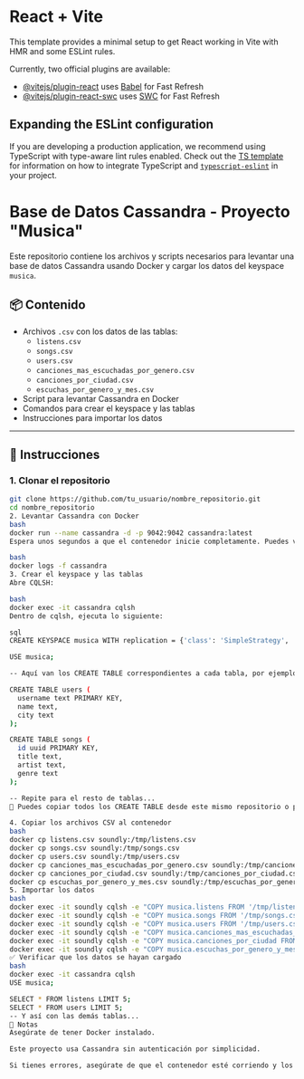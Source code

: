 # React + Vite

This template provides a minimal setup to get React working in Vite with HMR and some ESLint rules.

Currently, two official plugins are available:

- [@vitejs/plugin-react](https://github.com/vitejs/vite-plugin-react/blob/main/packages/plugin-react) uses [Babel](https://babeljs.io/) for Fast Refresh
- [@vitejs/plugin-react-swc](https://github.com/vitejs/vite-plugin-react/blob/main/packages/plugin-react-swc) uses [SWC](https://swc.rs/) for Fast Refresh

## Expanding the ESLint configuration

If you are developing a production application, we recommend using TypeScript with type-aware lint rules enabled. Check out the [TS template](https://github.com/vitejs/vite/tree/main/packages/create-vite/template-react-ts) for information on how to integrate TypeScript and [`typescript-eslint`](https://typescript-eslint.io) in your project.

# Base de Datos Cassandra - Proyecto "Musica"

Este repositorio contiene los archivos y scripts necesarios para levantar una base de datos Cassandra usando Docker y cargar los datos del keyspace `musica`.

## 📦 Contenido

- Archivos `.csv` con los datos de las tablas:
  - `listens.csv`
  - `songs.csv`
  - `users.csv`
  - `canciones_mas_escuchadas_por_genero.csv`
  - `canciones_por_ciudad.csv`
  - `escuchas_por_genero_y_mes.csv`
- Script para levantar Cassandra en Docker
- Comandos para crear el keyspace y las tablas
- Instrucciones para importar los datos

---

## 🚀 Instrucciones

### 1. Clonar el repositorio

```bash
git clone https://github.com/tu_usuario/nombre_repositorio.git
cd nombre_repositorio
2. Levantar Cassandra con Docker
bash
docker run --name cassandra -d -p 9042:9042 cassandra:latest
Espera unos segundos a que el contenedor inicie completamente. Puedes verificar con:

bash
docker logs -f cassandra
3. Crear el keyspace y las tablas
Abre CQLSH:

bash
docker exec -it cassandra cqlsh
Dentro de cqlsh, ejecuta lo siguiente:

sql
CREATE KEYSPACE musica WITH replication = {'class': 'SimpleStrategy', 'replication_factor': 1};

USE musica;

-- Aquí van los CREATE TABLE correspondientes a cada tabla, por ejemplo:

CREATE TABLE users (
  username text PRIMARY KEY,
  name text,
  city text
);

CREATE TABLE songs (
  id uuid PRIMARY KEY,
  title text,
  artist text,
  genre text
);

-- Repite para el resto de tablas...
📌 Puedes copiar todos los CREATE TABLE desde este mismo repositorio o pedirlos en un script separado.

4. Copiar los archivos CSV al contenedor
bash
docker cp listens.csv soundly:/tmp/listens.csv
docker cp songs.csv soundly:/tmp/songs.csv
docker cp users.csv soundly:/tmp/users.csv
docker cp canciones_mas_escuchadas_por_genero.csv soundly:/tmp/canciones_mas_escuchadas_por_genero.csv
docker cp canciones_por_ciudad.csv soundly:/tmp/canciones_por_ciudad.csv
docker cp escuchas_por_genero_y_mes.csv soundly:/tmp/escuchas_por_genero_y_mes.csv
5. Importar los datos
bash
docker exec -it soundly cqlsh -e "COPY musica.listens FROM '/tmp/listens.csv' WITH HEADER = TRUE;"
docker exec -it soundly cqlsh -e "COPY musica.songs FROM '/tmp/songs.csv' WITH HEADER = TRUE;"
docker exec -it soundly cqlsh -e "COPY musica.users FROM '/tmp/users.csv' WITH HEADER = TRUE;"
docker exec -it soundly cqlsh -e "COPY musica.canciones_mas_escuchadas_por_genero FROM '/tmp/canciones_mas_escuchadas_por_genero.csv' WITH HEADER = TRUE;"
docker exec -it soundly cqlsh -e "COPY musica.canciones_por_ciudad FROM '/tmp/canciones_por_ciudad.csv' WITH HEADER = TRUE;"
docker exec -it soundly cqlsh -e "COPY musica.escuchas_por_genero_y_mes FROM '/tmp/escuchas_por_genero_y_mes.csv' WITH HEADER = TRUE;"
✅ Verificar que los datos se hayan cargado
bash
docker exec -it cassandra cqlsh
USE musica;

SELECT * FROM listens LIMIT 5;
SELECT * FROM users LIMIT 5;
-- Y así con las demás tablas...
🧠 Notas
Asegúrate de tener Docker instalado.

Este proyecto usa Cassandra sin autenticación por simplicidad.

Si tienes errores, asegúrate de que el contenedor esté corriendo y los nombres de archivo coincidan exactamente.
